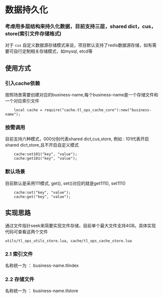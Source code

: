 # 数据持久化

### 考虑用多层结构来持久化数据，目前支持三层，shared dict，cus，store(索引文件存储格式)

对于 `cus` 自定义数据源存储模式来说，项目默认支持了redis数据源存储，如有需要可自行定制相关存储模式，如mysql, etcd等

## 使用方式
 
### 引入cache依赖

按照场景需要创建对应的business-name,每个business-name是一个存储文件和一个对应索引文件
```
    local cache = require("cache.tl_ops_cache_core"):new("business-name");
```

### 按需调用

目前支持六种模式，000分别代表shared dict,cus,store, 例如 : 101代表开启shared dict,store,且不开启自定义模式
```
    cache:set101("key", "value");
    cache:get101("key", "value");
```

###  默认场景

目前默认是采用111模式, get(), set()对应的就是get111(), set111()
```
    cache:set("key", "value");
    cache:get("key", "value");
```

## 实现思路

通过文件指针seek来简要实现文件存储，目前单个最大文件支持4GB。具体实现代码可查看这两个文件
    
    utils/tl_ops_utils_store.lua, cache/tl_ops_cache_store.lua

### 2.1 索引文件

名称统一为 ： business-name.tlindex

### 2.2 存储文件

名称统一为 ： business-name.tlstore

